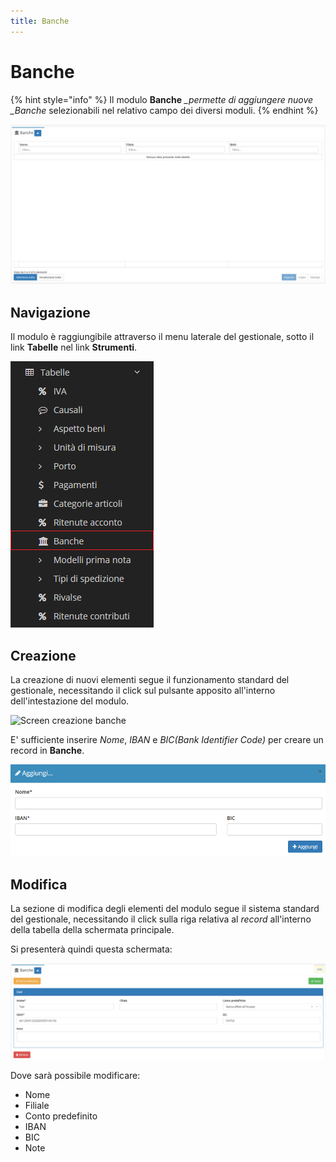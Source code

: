 ```yaml
---
title: Banche
---
```


# Banche

{% hint style="info" %}
Il modulo **Banche** _\_permette di aggiungere nuove \_Banche_ selezionabili nel relativo campo dei diversi moduli.
{% endhint %}

![Screenshot interfaccia banche](../../../.gitbook/assets/banche%20%281%29.PNG)

## Navigazione

Il modulo è raggiungibile attraverso il menu laterale del gestionale, sotto il link **Tabelle** nel link **Strumenti**.

![Screenshot navigazione bance](../../../.gitbook/assets/navigazionebanche.png)

## Creazione

La creazione di nuovi elementi segue il funzionamento standard del gestionale, necessitando il click sul pulsante apposito all'interno dell'intestazione del modulo.

![Screen creazione banche](https://github.com/devcode-it/openstamanager-docs/tree/5242b6a23c677db2f5451152c8e4c4aded3a99cf/.gitbook/assets/aggiuntabanche-1.PNG)

E' sufficiente inserire _Nome_, _IBAN_ e _BIC\(Bank Identifier Code\)_ per creare un record in **Banche**.

![Screen creazione banche](../../../.gitbook/assets/aggiungerebanche.PNG)

## Modifica

La sezione di modifica degli elementi del modulo segue il sistema standard del gestionale, necessitando il click sulla riga relativa al _record_ all'interno della tabella della schermata principale.

Si presenterà quindi questa schermata:

![Screen modifica dati banche](../../../.gitbook/assets/modificabanche.PNG)

Dove sarà possibile modificare:

* Nome
* Filiale
* Conto predefinito
* IBAN
* BIC
* Note

